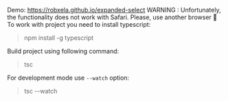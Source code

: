 Demo: https://robxela.github.io/expanded-select
WARNING : Unfortunately, the functionality does not work with Safari.
Please, use another browser 🙏
To work with project you need to install typescript:
> npm install -g typescript

Build project using following command:
> tsc

For development mode use `--watch` option:
> tsc --watch
